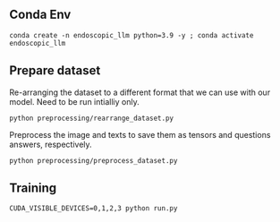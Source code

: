 ## Conda Env

```
conda create -n endoscopic_llm python=3.9 -y ; conda activate endoscopic_llm
```

## Prepare dataset

Re-arranging the dataset to a different format that we can use with our model.
Need to be run intialliy only. 
```
python preprocessing/rearrange_dataset.py
```

Preprocess the image and texts to save them as tensors and questions answers, respectively. 
```
python preprocessing/preprocess_dataset.py
```
## Training
```
CUDA_VISIBLE_DEVICES=0,1,2,3 python run.py
```